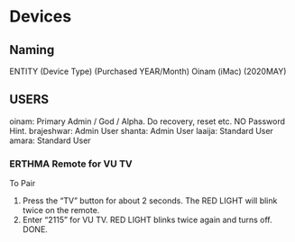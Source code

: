 # Devices

## Naming

ENTITY (Device Type) (Purchased YEAR/Month)
Oinam (iMac) (2020MAY)

## USERS

oinam: Primary Admin / God / Alpha. Do recovery, reset etc. NO Password Hint.
brajeshwar: Admin User
shanta: Admin User
laaija: Standard User
amara: Standard User

### ERTHMA Remote for VU TV

To Pair
1. Press the “TV” button for about 2 seconds. The RED LIGHT will blink twice on the remote.
2. Enter “2115” for VU TV. RED LIGHT blinks twice again and turns off. DONE.
